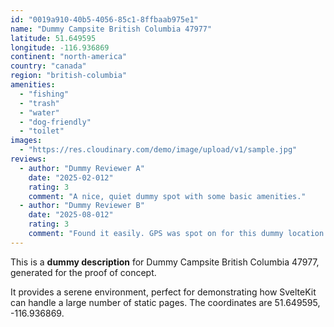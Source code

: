 ```yaml
---
id: "0019a910-40b5-4056-85c1-8ffbaab975e1"
name: "Dummy Campsite British Columbia 47977"
latitude: 51.649595
longitude: -116.936869
continent: "north-america"
country: "canada"
region: "british-columbia"
amenities:
  - "fishing"
  - "trash"
  - "water"
  - "dog-friendly"
  - "toilet"
images:
  - "https://res.cloudinary.com/demo/image/upload/v1/sample.jpg"
reviews:
  - author: "Dummy Reviewer A"
    date: "2025-02-012"
    rating: 3
    comment: "A nice, quiet dummy spot with some basic amenities."
  - author: "Dummy Reviewer B"
    date: "2025-08-012"
    rating: 3
    comment: "Found it easily. GPS was spot on for this dummy location."
---
```


This is a **dummy description** for Dummy Campsite British Columbia 47977, generated for the proof of concept.

It provides a serene environment, perfect for demonstrating how SvelteKit can handle a large number of static pages. The coordinates are 51.649595, -116.936869.
